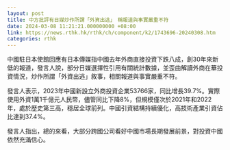 ```yaml
---
layout: post
title: 中方批評有日媒炒作所謂「外資出逃」　稱報道與事實嚴重不符
date: 2024-03-08 11:21:21.000000000 +08:00
link: https://news.rthk.hk/rthk/ch/component/k2/1743696-20240308.htm
categories: rthk
---
```


中國駐日本使館回應有日本傳媒指中國去年外商直接投資下跌八成，創30年來新低的報道，發言人說，部分日媒選擇性引用有關統計數據，並歪曲解讀外商在華投資情況，炒作所謂「外資出逃」敘事，相關報道與事實嚴重不符。 

發言人表示，2023年中國新設立外商投資企業53766家，同比增長39.7%。實際使用外資1萬1千億元人民幣，儘管同比下降8%，但規模僅次於2021年和2022年，處於歷史第三高，穩居全球前列。中國引資結構持續優化，高技術產業引資佔比達到37.4%。
 
發言人指出，總的來看，大部分跨國公司看好中國市場長期發展前景，對投資中國依然充滿信心。
